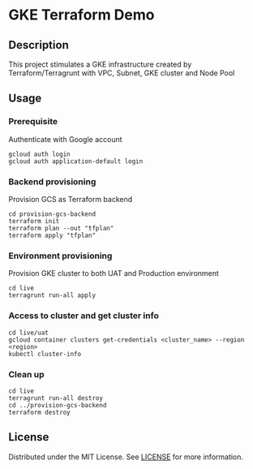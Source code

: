 # GKE Terraform Demo

## Description
This project stimulates a GKE infrastructure created by Terraform/Terragrunt with VPC, Subnet, GKE cluster and Node Pool

## Usage
### Prerequisite
Authenticate with Google account
```
gcloud auth login
gcloud auth application-default login
```
### Backend provisioning
Provision GCS as Terraform backend
```
cd provision-gcs-backend
terraform init
terraform plan --out "tfplan"
terraform apply "tfplan"

```
### Environment provisioning
Provision GKE cluster to both UAT and Production environment
```
cd live
terragrunt run-all apply
```
### Access to cluster and get cluster info
```
cd live/uat
gcloud container clusters get-credentials <cluster_name> --region <region>
kubectl cluster-info
```
### Clean up
```
cd live
terragrunt run-all destroy
cd ../provision-gcs-backend
terraform destroy
```


## License
Distributed under the MIT License. See [LICENSE](./LICENSE) for more information.


